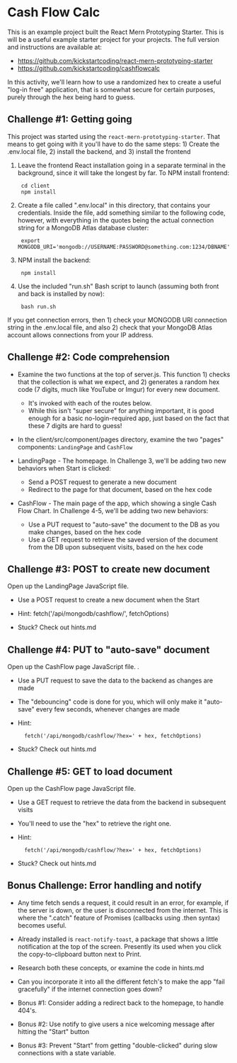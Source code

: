 # Cash Flow Calc

This is an example project built the React Mern Prototyping Starter.  This is
will be a useful example starter project for your projects.  The full version
and instructions are available at:

- <https://github.com/kickstartcoding/react-mern-prototyping-starter>
- <https://github.com/kickstartcoding/cashflowcalc>

In this activity, we'll learn how to use a randomized hex to create a useful
"log-in free" application, that is somewhat secure for certain purposes, purely
through the hex being hard to guess.


Challenge #1: Getting going
-----------------------------------------------------------------

This project was started using the `react-mern-prototyping-starter`. That means
to get going with it you'll have to do the same steps: 1) Create the .env.local
file, 2) install the backend, and 3) install the frontend

1. Leave the frontend React installation going in a separate terminal in the
background, since it will take the longest by far. To NPM install frontend:

        cd client
        npm install

2. Create a file called ".env.local" in this directory, that contains your
credentials. Inside the file, add something similar to the following code,
however, with everything in the quotes being the actual connection string for a
MongoDB Atlas database cluster:

        export MONGODB_URI='mongodb://USERNAME:PASSWORD@something.com:1234/DBNAME'

3. NPM install the backend:

        npm install

4. Use the included "run.sh" Bash script to launch (assuming both front and
back is installed by now):

        bash run.sh

If you get connection errors, then 1) check your MONGODB URI connection string
in the .env.local file, and also 2) check that your MongoDB Atlas account
allows connections from your IP address.



Challenge #2: Code comprehension
-----------------------------------------------------------------

- Examine the two functions at the top of server.js. This function 1) checks
  that the collection is what we expect, and 2) generates a random hex code (7
  digits, much like YouTube or Imgur) for every new document.
    - It's invoked with each of the routes below.
    - While this isn't "super secure" for anything important, it is good enough
      for a basic no-login-required app, just based on the fact that these 7
      digits are hard to guess!

- In the client/src/component/pages directory, examine the two "pages"
  components: `LandingPage` and `CashFlow`

- LandingPage - The homepage. In Challenge 3, we'll be adding two new behaviors
  when Start is clicked:
    - Send a POST request to generate a new document
    - Redirect to the page for that document, based on the hex code
- CashFlow - The main page of the app, which showing a single Cash Flow Chart.
  In Challenge 4-5, we'll be adding two new behaviors:
    - Use a PUT request to "auto-save" the document to the DB as you make
      changes, based on the hex code
    - Use a GET request to retrieve the saved version of the document from the
      DB upon subsequent visits, based on the hex code



Challenge #3: POST to create new document
-----------------------------------------------------------------

Open up the LandingPage JavaScript file.

- Use a POST request to create a new document when the Start

- Hint: fetch('/api/mongodb/cashflow/', fetchOptions)

- Stuck? Check out hints.md



Challenge #4: PUT to "auto-save" document
-----------------------------------------------------------------

Open up the CashFlow page JavaScript file.
.
- Use a PUT request to save the data to the backend as changes are made

- The "debouncing" code is done for you, which will only make it "auto-save"
  every few seconds, whenever changes are made

- Hint:

        fetch('/api/mongodb/cashflow/?hex=' + hex, fetchOptions)

- Stuck? Check out hints.md



Challenge #5: GET to load document
-----------------------------------------------------------------

Open up the CashFlow page JavaScript file.

- Use a GET request to retrieve the data from the backend in subsequent visits

- You'll need to use the "hex" to retrieve the right one.

- Hint:

        fetch('/api/mongodb/cashflow/?hex=' + hex, fetchOptions)

- Stuck? Check out hints.md




Bonus Challenge: Error handling and notify
-----------------------------------------------------------------

- Any time fetch sends a request, it could result in an error, for example, if
  the server is down, or the user is disconnected from the internet. This is
  where the ".catch" feature of Promises (callbacks using .then syntax) becomes
  useful.

- Already installed is `react-notify-toast`, a package that shows a little
  notification at the top of the screen. Presently its used when you click the
  copy-to-clipboard button next to Print.

- Research both these concepts, or examine the code in hints.md

- Can you incorporate it into all the different fetch's to make the app "fail
  gracefully" if the internet connection goes down?

- Bonus #1: Consider adding a redirect back to the homepage, to handle 404's.
- Bonus #2: Use notify to give users a nice welcoming message after hitting the
  "Start" button
- Bonus #3: Prevent "Start" from getting "double-clicked" during slow
  connections with a state variable.

